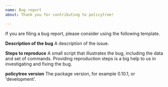 ```yaml
---
name: Bug report
about: Thank you for contributing to policytree!

---
```


If you are filing a bug report, please consider using the following template.

**Description of the bug**
A description of the issue.

**Steps to reproduce**
A small script that illustrates the bug, including the data and set of commands. Providing reproduction steps is a big help to us in investigating and fixing the bug.

**policytree version**
The package version, for example 0.10.1, or 'development'.
